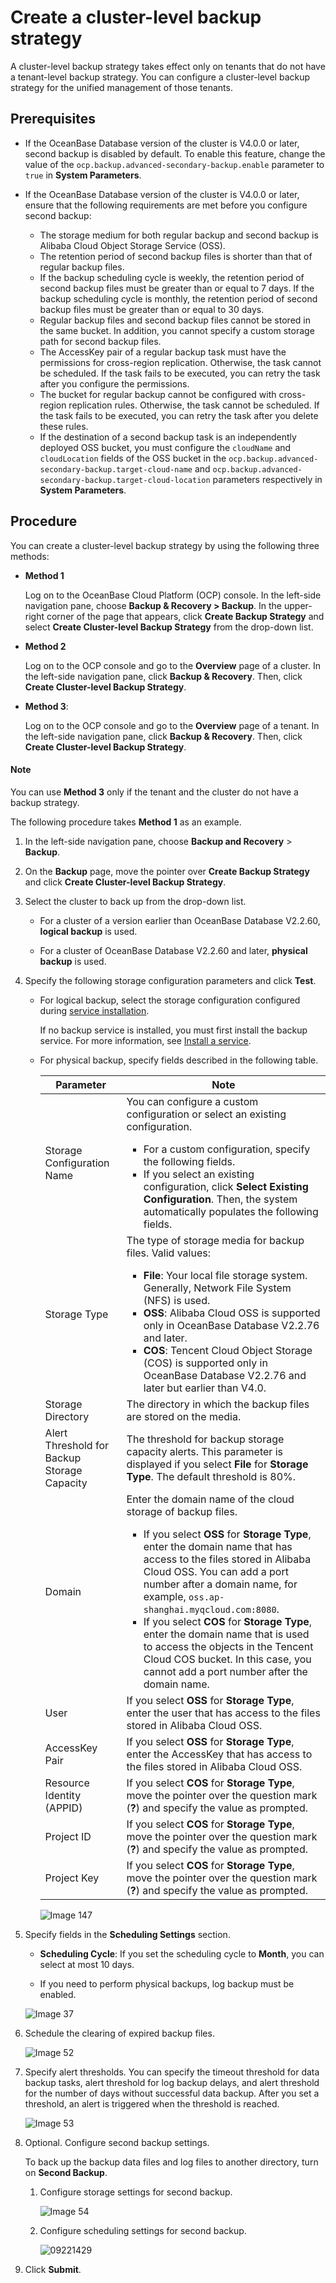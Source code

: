 # Create a cluster-level backup strategy

A cluster-level backup strategy takes effect only on tenants that do not have a tenant-level backup strategy. You can configure a cluster-level backup strategy for the unified management of those tenants.

## Prerequisites

* If the OceanBase Database version of the cluster is V4.0.0 or later, second backup is disabled by default. To enable this feature, change the value of the `ocp.backup.advanced-secondary-backup.enable` parameter to `true` in **System Parameters**.

* If the OceanBase Database version of the cluster is V4.0.0 or later, ensure that the following requirements are met before you configure second backup:

  * The storage medium for both regular backup and second backup is Alibaba Cloud Object Storage Service (OSS).
  * The retention period of second backup files is shorter than that of regular backup files.
  * If the backup scheduling cycle is weekly, the retention period of second backup files must be greater than or equal to 7 days. If the backup scheduling cycle is monthly, the retention period of second backup files must be greater than or equal to 30 days.
  * Regular backup files and second backup files cannot be stored in the same bucket. In addition, you cannot specify a custom storage path for second backup files.
  * The AccessKey pair of a regular backup task must have the permissions for cross-region replication. Otherwise, the task cannot be scheduled. If the task fails to be executed, you can retry the task after you configure the permissions.
  * The bucket for regular backup cannot be configured with cross-region replication rules. Otherwise, the task cannot be scheduled. If the task fails to be executed, you can retry the task after you delete these rules.
  * If the destination of a second backup task is an independently deployed OSS bucket, you must configure the `cloudName` and `cloudLocation` fields of the OSS bucket in the `ocp.backup.advanced-secondary-backup.target-cloud-name` and `ocp.backup.advanced-secondary-backup.target-cloud-location` parameters respectively in **System Parameters**.

## Procedure

You can create a cluster-level backup strategy by using the following three methods:

* **Method 1**

   Log on to the OceanBase Cloud Platform (OCP) console. In the left-side navigation pane, choose **Backup & Recovery > Backup**. In the upper-right corner of the page that appears, click **Create Backup Strategy** and select **Create Cluster-level Backup Strategy** from the drop-down list.

* **Method 2**

   Log on to the OCP console and go to the **Overview** page of a cluster. In the left-side navigation pane, click **Backup & Recovery**. Then, click **Create Cluster-level Backup Strategy**.

* **Method 3**:

   Log on to the OCP console and go to the **Overview** page of a tenant. In the left-side navigation pane, click **Backup & Recovery**. Then, click **Create Cluster-level Backup Strategy**.

<main id="notice" type='explain'>

<h4>Note</h4>

<p>You can use <b>Method 3</b> only if the tenant and the cluster do not have a backup strategy. </p>

</main>

The following procedure takes **Method 1** as an example.

1. In the left-side navigation pane, choose **Backup and Recovery** \> **Backup**.

2. On the **Backup** page, move the pointer over **Create Backup Strategy** and click **Create Cluster-level Backup Strategy**.

3. Select the cluster to back up from the drop-down list.

   * For a cluster of a version earlier than OceanBase Database V2.2.60, **logical backup** is used.

   * For a cluster of OceanBase Database V2.2.60 and later, **physical backup** is used.

4. Specify the following storage configuration parameters and click **Test**.

   * For logical backup, select the storage configuration configured during [service installation](../../1000.manage-backup-and-recovery-service/200.installation-services.md).

      If no backup service is installed, you must first install the backup service. For more information, see [Install a service](../../1000.manage-backup-and-recovery-service/200.installation-services.md).

   * For physical backup, specify fields described in the following table.

      | Parameter | Note |
      |-----|---|
      | Storage Configuration Name | You can configure a custom configuration or select an existing configuration.  <ul><li>For a custom configuration, specify the following fields. </li><li> If you select an existing configuration, click **Select Existing Configuration**. Then, the system automatically populates the following fields. </li></ul> |
      | Storage Type | The type of storage media for backup files. Valid values: <ul><li>**File**: Your local file storage system. Generally, Network File System (NFS) is used. </li><li> **OSS**: Alibaba Cloud OSS is supported only in OceanBase Database V2.2.76 and later.    </li><li> **COS**: Tencent Cloud Object Storage (COS) is supported only in OceanBase Database V2.2.76 and later but earlier than V4.0.  </li></ul> |
      | Storage Directory | The directory in which the backup files are stored on the media.  |
      | Alert Threshold for Backup Storage Capacity | The threshold for backup storage capacity alerts. This parameter is displayed if you select **File** for **Storage Type**. The default threshold is 80%.  |
      | Domain | Enter the domain name of the cloud storage of backup files. <ul><li>If you select **OSS** for **Storage Type**, enter the domain name that has access to the files stored in Alibaba Cloud OSS. You can add a port number after a domain name, for example, `oss.ap-shanghai.myqcloud.com:8080`. </li><li> If you select **COS** for **Storage Type**, enter the domain name that is used to access the objects in the Tencent Cloud COS bucket. In this case, you cannot add a port number after the domain name. </li></ul> |
      | User | If you select **OSS** for **Storage Type**, enter the user that has access to the files stored in Alibaba Cloud OSS.  |
      | AccessKey Pair | If you select **OSS** for **Storage Type**, enter the AccessKey that has access to the files stored in Alibaba Cloud OSS.  |
      | Resource Identity (APPID) | If you select **COS** for **Storage Type**, move the pointer over the question mark (**?**)  and specify the value as prompted.  |
      | Project ID | If you select **COS** for **Storage Type**, move the pointer over the question mark (**?**)  and specify the value as prompted.  |
      | Project Key | If you select **COS** for **Storage Type**, move the pointer over the question mark (**?**)  and specify the value as prompted.  |

      ![Image 147](https://obbusiness-private.oss-cn-shanghai.aliyuncs.com/doc/img/ocp/401/%E9%9B%86%E7%BE%A4%E7%BA%A7%E5%AD%98%E5%82%A8%E9%85%8D%E7%BD%AE.png)

5. Specify fields in the **Scheduling Settings** section.

   * **Scheduling Cycle**: If you set the scheduling cycle to **Month**, you can select at most 10 days.

   * If you need to perform physical backups, log backup must be enabled.

   ![Image 37](https://obbusiness-private.oss-cn-shanghai.aliyuncs.com/doc/img/ocp/401/%E9%9B%86%E7%BE%A4%E7%BA%A7%E8%B0%83%E5%BA%A6%E9%85%8D%E7%BD%AE.png)

6. Schedule the clearing of expired backup files.

   ![Image 52](https://obbusiness-private.oss-cn-shanghai.aliyuncs.com/doc/img/ocp/401/%E9%9B%86%E7%BE%A4%E7%BA%A7%E8%BF%87%E6%9C%9F%E6%B8%85%E7%90%86.png)

7. Specify alert thresholds. You can specify the timeout threshold for data backup tasks, alert threshold for log backup delays, and alert threshold for the number of days without successful data backup. After you set a threshold, an alert is triggered when the threshold is reached.

   ![Image 53](https://obbusiness-private.oss-cn-shanghai.aliyuncs.com/doc/img/ocp/403-cn/%E6%8A%A5%E8%AD%A6%E9%98%88%E5%80%BC%E9%85%8D%E7%BD%AE1.png)

8. Optional. Configure second backup settings.

   To back up the backup data files and log files to another directory, turn on **Second Backup**.

   1. Configure storage settings for second backup.

      ![Image 54](https://obbusiness-private.oss-cn-shanghai.aliyuncs.com/doc/img/ocp/410/%E4%BA%8C%E6%AC%A1%E5%A4%87%E4%BB%BD%E8%B0%83%E5%BA%A6%E9%85%8D%E7%BD%AE-1.png)

   2. Configure scheduling settings for second backup.

      ![09221429](https://obbusiness-private.oss-cn-shanghai.aliyuncs.com/doc/img/ocp/410/%E4%BA%8C%E6%AC%A1%E5%A4%87%E4%BB%BD%E8%B0%83%E5%BA%A6%E9%85%8D%E7%BD%AE.png)

9. Click **Submit**.
